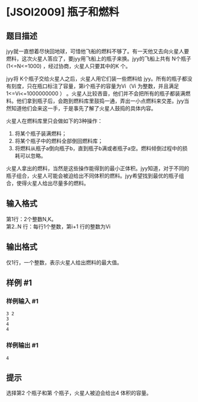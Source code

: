 # [JSOI2009] 瓶子和燃料

## 题目描述

jyy就一直想着尽快回地球，可惜他飞船的燃料不够了。有一天他又去向火星人要燃料，这次火星人答应了，要jyy用飞船上的瓶子来换。jyy的飞船上共有 N个瓶子(1<=N<=1000) ，经过协商，火星人只要其中的K 个。 

jyy将 K个瓶子交给火星人之后，火星人用它们装一些燃料给 jyy。所有的瓶子都没有刻度，只在瓶口标注了容量，第i个瓶子的容量为Vi（Vi 为整数，并且满足1<=Vi<=1000000000 ） 。火星人比较吝啬，他们并不会把所有的瓶子都装满燃料。他们拿到瓶子后，会跑到燃料库里鼓捣一通，弄出一小点燃料来交差。jyy当然知道他们会来这一手，于是事先了解了火星人鼓捣的具体内容。

火星人在燃料库里只会做如下的3种操作：

1. 将某个瓶子装满燃料；
2. 将某个瓶子中的燃料全部倒回燃料库；
3. 将燃料从瓶子a倒向瓶子b，直到瓶子b满或者瓶子a空。燃料倾倒过程中的损耗可以忽略。

火星人拿出的燃料，当然是这些操作能得到的最小正体积。jyy知道，对于不同的瓶子组合，火星人可能会被迫给出不同体积的燃料。jyy希望找到最优的瓶子组合，使得火星人给出尽量多的燃料。

## 输入格式

第1行：2个整数N,K。  
第2..N 行：每行1个整数，第i+1 行的整数为Vi

## 输出格式

仅1行，一个整数，表示火星人给出燃料的最大值。

## 样例 #1

### 样例输入 #1
```
3 2
3
4
4
```

### 样例输出 #1

```
4
```

## 提示

选择第2 个瓶子和第 个瓶子，火星人被迫会给出4 体积的容量。
